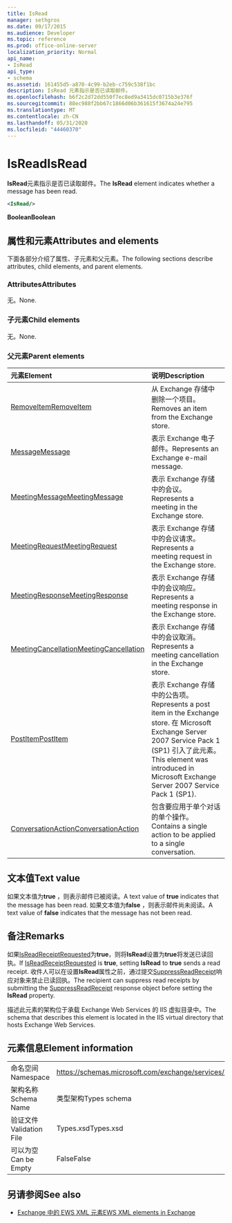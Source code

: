 ```yaml
---
title: IsRead
manager: sethgros
ms.date: 09/17/2015
ms.audience: Developer
ms.topic: reference
ms.prod: office-online-server
localization_priority: Normal
api_name:
- IsRead
api_type:
- schema
ms.assetid: 161455d5-a870-4c99-b2eb-c759c538f1bc
description: IsRead 元素指示是否已读取邮件。
ms.openlocfilehash: b6f2c2d72dd550f7ec8ed9a3415dc0715b3e376f
ms.sourcegitcommit: 88ec988f2bb67c1866d06b361615f3674a24e795
ms.translationtype: MT
ms.contentlocale: zh-CN
ms.lasthandoff: 05/31/2020
ms.locfileid: "44460370"
---
```

# <a name="isread"></a><span data-ttu-id="f2c69-103">IsRead</span><span class="sxs-lookup"><span data-stu-id="f2c69-103">IsRead</span></span>

<span data-ttu-id="f2c69-104">**IsRead**元素指示是否已读取邮件。</span><span class="sxs-lookup"><span data-stu-id="f2c69-104">The **IsRead** element indicates whether a message has been read.</span></span> 
  
```XML
<IsRead/>
```

 <span data-ttu-id="f2c69-105">**Boolean**</span><span class="sxs-lookup"><span data-stu-id="f2c69-105">**Boolean**</span></span>
## <a name="attributes-and-elements"></a><span data-ttu-id="f2c69-106">属性和元素</span><span class="sxs-lookup"><span data-stu-id="f2c69-106">Attributes and elements</span></span>

<span data-ttu-id="f2c69-107">下面各部分介绍了属性、子元素和父元素。</span><span class="sxs-lookup"><span data-stu-id="f2c69-107">The following sections describe attributes, child elements, and parent elements.</span></span>
  
### <a name="attributes"></a><span data-ttu-id="f2c69-108">Attributes</span><span class="sxs-lookup"><span data-stu-id="f2c69-108">Attributes</span></span>

<span data-ttu-id="f2c69-109">无。</span><span class="sxs-lookup"><span data-stu-id="f2c69-109">None.</span></span>
  
### <a name="child-elements"></a><span data-ttu-id="f2c69-110">子元素</span><span class="sxs-lookup"><span data-stu-id="f2c69-110">Child elements</span></span>

<span data-ttu-id="f2c69-111">无。</span><span class="sxs-lookup"><span data-stu-id="f2c69-111">None.</span></span>
  
### <a name="parent-elements"></a><span data-ttu-id="f2c69-112">父元素</span><span class="sxs-lookup"><span data-stu-id="f2c69-112">Parent elements</span></span>

|<span data-ttu-id="f2c69-113">**元素**</span><span class="sxs-lookup"><span data-stu-id="f2c69-113">**Element**</span></span>|<span data-ttu-id="f2c69-114">**说明**</span><span class="sxs-lookup"><span data-stu-id="f2c69-114">**Description**</span></span>|
|:-----|:-----|
|[<span data-ttu-id="f2c69-115">RemoveItem</span><span class="sxs-lookup"><span data-stu-id="f2c69-115">RemoveItem</span></span>](removeitem.md) <br/> |<span data-ttu-id="f2c69-116">从 Exchange 存储中删除一个项目。</span><span class="sxs-lookup"><span data-stu-id="f2c69-116">Removes an item from the Exchange store.</span></span>  <br/> |
|[<span data-ttu-id="f2c69-117">Message</span><span class="sxs-lookup"><span data-stu-id="f2c69-117">Message</span></span>](message-ex15websvcsotherref.md) <br/> |<span data-ttu-id="f2c69-118">表示 Exchange 电子邮件。</span><span class="sxs-lookup"><span data-stu-id="f2c69-118">Represents an Exchange e-mail message.</span></span>  <br/> |
|[<span data-ttu-id="f2c69-119">MeetingMessage</span><span class="sxs-lookup"><span data-stu-id="f2c69-119">MeetingMessage</span></span>](meetingmessage.md) <br/> |<span data-ttu-id="f2c69-120">表示 Exchange 存储中的会议。</span><span class="sxs-lookup"><span data-stu-id="f2c69-120">Represents a meeting in the Exchange store.</span></span>  <br/> |
|[<span data-ttu-id="f2c69-121">MeetingRequest</span><span class="sxs-lookup"><span data-stu-id="f2c69-121">MeetingRequest</span></span>](meetingrequest.md) <br/> |<span data-ttu-id="f2c69-122">表示 Exchange 存储中的会议请求。</span><span class="sxs-lookup"><span data-stu-id="f2c69-122">Represents a meeting request in the Exchange store.</span></span>  <br/> |
|[<span data-ttu-id="f2c69-123">MeetingResponse</span><span class="sxs-lookup"><span data-stu-id="f2c69-123">MeetingResponse</span></span>](meetingresponse.md) <br/> |<span data-ttu-id="f2c69-124">表示 Exchange 存储中的会议响应。</span><span class="sxs-lookup"><span data-stu-id="f2c69-124">Represents a meeting response in the Exchange store.</span></span>  <br/> |
|[<span data-ttu-id="f2c69-125">MeetingCancellation</span><span class="sxs-lookup"><span data-stu-id="f2c69-125">MeetingCancellation</span></span>](meetingcancellation.md) <br/> |<span data-ttu-id="f2c69-126">表示 Exchange 存储中的会议取消。</span><span class="sxs-lookup"><span data-stu-id="f2c69-126">Represents a meeting cancellation in the Exchange store.</span></span>  <br/> |
|[<span data-ttu-id="f2c69-127">PostItem</span><span class="sxs-lookup"><span data-stu-id="f2c69-127">PostItem</span></span>](postitem.md) <br/> |<span data-ttu-id="f2c69-128">表示 Exchange 存储中的公告项。</span><span class="sxs-lookup"><span data-stu-id="f2c69-128">Represents a post item in the Exchange store.</span></span> <span data-ttu-id="f2c69-129">在 Microsoft Exchange Server 2007 Service Pack 1 (SP1) 引入了此元素。</span><span class="sxs-lookup"><span data-stu-id="f2c69-129">This element was introduced in Microsoft Exchange Server 2007 Service Pack 1 (SP1).</span></span>  <br/> |
|[<span data-ttu-id="f2c69-130">ConversationAction</span><span class="sxs-lookup"><span data-stu-id="f2c69-130">ConversationAction</span></span>](conversationaction.md) <br/> |<span data-ttu-id="f2c69-131">包含要应用于单个对话的单个操作。</span><span class="sxs-lookup"><span data-stu-id="f2c69-131">Contains a single action to be applied to a single conversation.</span></span>  <br/> |
   
## <a name="text-value"></a><span data-ttu-id="f2c69-132">文本值</span><span class="sxs-lookup"><span data-stu-id="f2c69-132">Text value</span></span>

<span data-ttu-id="f2c69-133">如果文本值为**true** ，则表示邮件已被阅读。</span><span class="sxs-lookup"><span data-stu-id="f2c69-133">A text value of **true** indicates that the message has been read.</span></span> <span data-ttu-id="f2c69-134">如果文本值为**false** ，则表示邮件尚未阅读。</span><span class="sxs-lookup"><span data-stu-id="f2c69-134">A text value of **false** indicates that the message has not been read.</span></span> 
  
## <a name="remarks"></a><span data-ttu-id="f2c69-135">备注</span><span class="sxs-lookup"><span data-stu-id="f2c69-135">Remarks</span></span>

<span data-ttu-id="f2c69-136">如果[IsReadReceiptRequested](isreadreceiptrequested.md)为**true**，则将**IsRead**设置为**true**将发送已读回执。</span><span class="sxs-lookup"><span data-stu-id="f2c69-136">If [IsReadReceiptRequested](isreadreceiptrequested.md) is **true**, setting **IsRead** to **true** sends a read receipt.</span></span> <span data-ttu-id="f2c69-137">收件人可以在设置**IsRead**属性之前，通过提交[SuppressReadReceipt](suppressreadreceipt.md)响应对象来禁止已读回执。</span><span class="sxs-lookup"><span data-stu-id="f2c69-137">The recipient can suppress read receipts by submitting the [SuppressReadReceipt](suppressreadreceipt.md) response object before setting the **IsRead** property.</span></span> 
  
<span data-ttu-id="f2c69-138">描述此元素的架构位于承载 Exchange Web Services 的 IIS 虚拟目录中。</span><span class="sxs-lookup"><span data-stu-id="f2c69-138">The schema that describes this element is located in the IIS virtual directory that hosts Exchange Web Services.</span></span>
  
## <a name="element-information"></a><span data-ttu-id="f2c69-139">元素信息</span><span class="sxs-lookup"><span data-stu-id="f2c69-139">Element information</span></span>

|||
|:-----|:-----|
|<span data-ttu-id="f2c69-140">命名空间</span><span class="sxs-lookup"><span data-stu-id="f2c69-140">Namespace</span></span>  <br/> |https://schemas.microsoft.com/exchange/services/2006/types  <br/> |
|<span data-ttu-id="f2c69-141">架构名称</span><span class="sxs-lookup"><span data-stu-id="f2c69-141">Schema Name</span></span>  <br/> |<span data-ttu-id="f2c69-142">类型架构</span><span class="sxs-lookup"><span data-stu-id="f2c69-142">Types schema</span></span>  <br/> |
|<span data-ttu-id="f2c69-143">验证文件</span><span class="sxs-lookup"><span data-stu-id="f2c69-143">Validation File</span></span>  <br/> |<span data-ttu-id="f2c69-144">Types.xsd</span><span class="sxs-lookup"><span data-stu-id="f2c69-144">Types.xsd</span></span>  <br/> |
|<span data-ttu-id="f2c69-145">可以为空</span><span class="sxs-lookup"><span data-stu-id="f2c69-145">Can be Empty</span></span>  <br/> |<span data-ttu-id="f2c69-146">False</span><span class="sxs-lookup"><span data-stu-id="f2c69-146">False</span></span>  <br/> |
   
## <a name="see-also"></a><span data-ttu-id="f2c69-147">另请参阅</span><span class="sxs-lookup"><span data-stu-id="f2c69-147">See also</span></span>



- [<span data-ttu-id="f2c69-148">Exchange 中的 EWS XML 元素</span><span class="sxs-lookup"><span data-stu-id="f2c69-148">EWS XML elements in Exchange</span></span>](ews-xml-elements-in-exchange.md)

